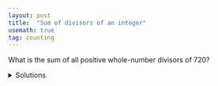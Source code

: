 ```yaml
---
layout: post
title:  "Sum of divisors of an integer"
usemath: true
tag: counting
---
```


What is the sum of all positive whole-number divisors of 720?

<details markdown="1"><summary markdown="span">Solutions</summary>

## Solutions

### Step 1

Find all the prime numbers in 720. 720 should be the prodcut of all the numbers you will have found.

$$ 
720 = 72 \times 10 = 8 \times 9 \times 2 \times 5 = 2^4 \times 3^2 \times 5.
$$

### Step 2
We calculate a number for each prime factor. 

For 2, we calculate:

$$ 
1 + 2^1 + 2^2 + 2^3 + 2^4 = 31.
$$

You may have noticed that this is the sum of first 5 terms in a geometric
sequence. The sequence starts from 1. Multiplying a term by 2 (the prime factor
wer are considering now) gives us the next term. The last term we include is
$$ 2^4 $$, which is what we found in Step 1.

For 3, we calculate:

$$ 
1 + 3^1 + 3^2 = 13.
$$

Similarly, this is the sum of first 3 terms of a geometric squence. 
The last term $$ 3^2 $$ is what we found in Step 1.

For 5, we calculate:

$$ 
1 + 5^1 = 6.
$$

### Step 3
Now we multiply together the three numbers we have calculated in Step 2:

$$ 
31 \times 13 \times 6 = 2418.
$$

The sum of all positive whole-number divisors of 720 is 2418.

## Discussions

As we have learned in problems of counting the number of divisors, any integer
$$ n $$ that is grater than 1 (staring from 2) can be reprsented with a prodcut
of prime factors, like  

$$
n = p_1 ^ {e_1} \times p_2 ^ {e_2} \times p_3 ^ {e_3} \ldots 
$$

where $$ p_1, p_2, p_3, \ldots $$ are distinct prime numbers and $$ e_1, e_2, e_3, \ldots $$ are
their exponents. And there is only one (unique) way to do that.  

The sum of all divisors of $$ n $$ can be calculated as:

$$
(1 + p_1 + p_1^2 + \ldots + p_1^{e_1}) \cdot
(1 + p_2 + p_2^2 + \ldots + p_2^{e_2}) \cdot
(1 + p_3 + p_3^2 + \ldots + p_3^{e_3}) \ldots
$$

Although the proof is not simple, [here is a more detailed explanation](https://www.math.upenn.edu/~deturck/m170/wk3/lecture/sumdiv.html). 

Also, the formula for calculating the sum of first $$ n $$ terms of a geometric sequence 
can be handy if a prime factor has a large exponent.  

$$
(1 + p + p^2 + \ldots + p^{n}) = \frac{p^{n+1} - 1}{p - 1}.
$$

## Solve similar problems

Can you quickly sovle similar problems? 

* What is the sum of all positive whole-number divisors of 1,000?

* What is the sum of all positive whole-number divisors of $$ 2^{16} - 1 $$ ?

</details>

